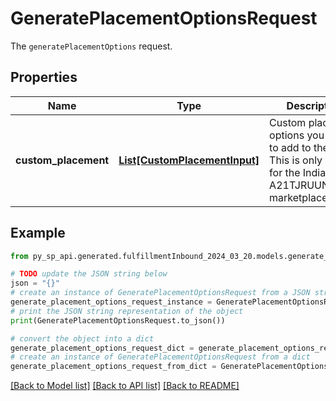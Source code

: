# GeneratePlacementOptionsRequest

The `generatePlacementOptions` request.

## Properties

Name | Type | Description | Notes
------------ | ------------- | ------------- | -------------
**custom_placement** | [**List[CustomPlacementInput]**](CustomPlacementInput.md) | Custom placement options you want to add to the plan. This is only used for the India (IN - A21TJRUUN4KGV) marketplace. | [optional] 

## Example

```python
from py_sp_api.generated.fulfillmentInbound_2024_03_20.models.generate_placement_options_request import GeneratePlacementOptionsRequest

# TODO update the JSON string below
json = "{}"
# create an instance of GeneratePlacementOptionsRequest from a JSON string
generate_placement_options_request_instance = GeneratePlacementOptionsRequest.from_json(json)
# print the JSON string representation of the object
print(GeneratePlacementOptionsRequest.to_json())

# convert the object into a dict
generate_placement_options_request_dict = generate_placement_options_request_instance.to_dict()
# create an instance of GeneratePlacementOptionsRequest from a dict
generate_placement_options_request_from_dict = GeneratePlacementOptionsRequest.from_dict(generate_placement_options_request_dict)
```
[[Back to Model list]](../README.md#documentation-for-models) [[Back to API list]](../README.md#documentation-for-api-endpoints) [[Back to README]](../README.md)


